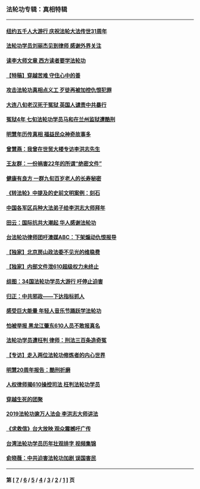 ### 法轮功专辑：真相特辑
---
#### [纽约五千人大游行 庆祝法轮大法传世31周年](../../pages/nf4389/n13995110.md?08190430) 
#### [法轮功学员刘丽杰见到律师 感谢外界关注](../../pages/nf4389/n13927012.md?08190430) 
#### [读李大师文章 西方读者要学法轮功](../../pages/nf4389/n13925142.md?08190430) 
#### [【特稿】穿越苦难 守住心中的善](../../pages/nf4389/n13784979.md?08190430) 
#### [攻击法轮功真相点义工 歹徒再被加控仇恨犯罪](../../pages/nf4389/n13601019.md?08190430) 
#### [大连八旬老汉死于冤狱 英国人谴责中共暴行](../../pages/nf4389/n13480118.md?08190430) 
#### [冤狱4年 七旬法轮功学员马和在兰州监狱遭酷刑](../../pages/nf4389/n13304688.md?08190430) 
#### [明慧年历传真相 福益民众神奇故事多](../../pages/nf4389/n13294545.md?08190430) 
#### [曾慧燕：我曾在世贸大楼专访李洪志先生](../../pages/nf4389/n12898729.md?08190430) 
#### [王友群：一份祸害22年的所谓“绝密文件”](../../pages/nf4389/n12871750.md?08190430) 
#### [健康有良方 一群九旬百岁老人的长寿秘密](../../pages/nf4389/n12847475.md?08190430) 
#### [《转法轮》中提及的史前文明案例：刻石](../../pages/nf4389/n12758577.md?08190430) 
#### [中国各军区兵种大法弟子给李洪志大师拜年](../../pages/nf4389/n12750047.md?08190430) 
#### [田云：国际抗共大潮起 华人感谢法轮功](../../pages/nf4389/n12357708.md?08190430) 
#### [台法轮功律师团吁澳媒ABC：下架煽动仇恨报导](../../pages/nf4389/n12279917.md?08190430) 
#### [【独家】北京房山政法委不见光的维稳费](../../pages/nf4389/n12031979.md?08190430) 
#### [【独家】内部文件泄610超级权力未终止](../../pages/nf4389/n12023895.md?08190430) 
#### [组图：34国法轮功学员大游行 吁停止迫害](../../pages/nf4389/n11492658.md?08190430) 
#### [归正：中共邪政——下达指标抓人](../../pages/nf4389/n11474770.md?08190430) 
#### [感受巨大能量 年轻人音乐节踊跃学法轮功](../../pages/nf4389/n11441981.md?08190430) 
#### [怕被举报 黑龙江肇东610人员不敢报真名](../../pages/nf4389/n11436499.md?08190430) 
#### [法轮功学员遭枉判 律师：刑法三百条造奇冤](../../pages/nf4389/n11433943.md?08190430) 
#### [【专访】走入两位法轮功修炼者的内心世界](../../pages/nf4389/n11415623.md?08190430) 
#### [明慧20周年报告：酷刑折磨](../../pages/nf4389/n11387954.md?08190430) 
#### [人权律师揭610操控司法 枉判法轮功学员](../../pages/nf4389/n11313370.md?08190430) 
#### [穿越生死的团聚](../../pages/nf4389/n11258922.md?08190430) 
#### [2019法轮功逾万人法会 李洪志大师讲法](../../pages/nf4389/n11265303.md?08190430) 
#### [《求救信》台大放映 观众震撼吁广传](../../pages/nf4389/n10922251.md?08190430) 
#### [台湾法轮功学员历年壮观排字 视频集锦](../../pages/nf4389/n10878789.md?08190430) 
#### [俞晓薇：中共迫害法轮功加剧 误国害民](../../pages/nf4389/n10859260.md?08190430) 

---
#### 第 [ [7](./7.md?08190430) / [6](./6.md?08190430) / [5](./5.md?08190430) / [4](./4.md?08190430) / [3](./3.md?08190430) / [2](./2.md?08190430) / [1](./1.md?08190430) ] 页
